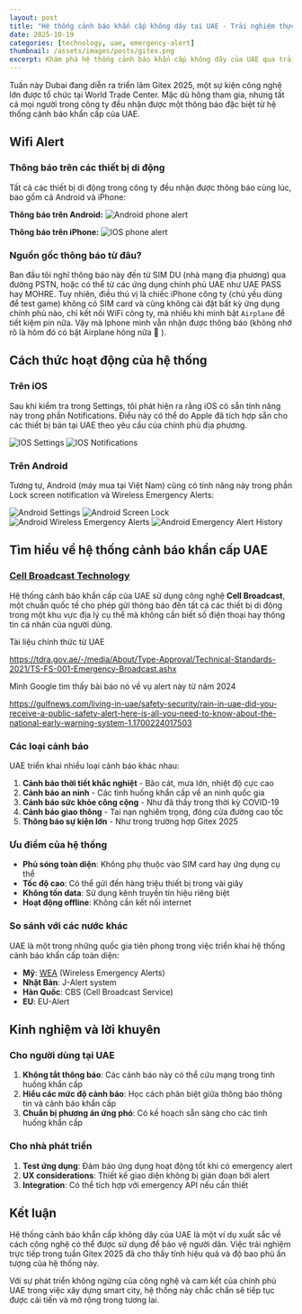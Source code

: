 ```yaml
---
layout: post
title: "Hệ thống cảnh báo khẩn cấp không dây tại UAE - Trải nghiệm thực tế tại Gitex 2025"
date: 2025-10-19
categories: [technology, uae, emergency-alert]
thumbnail: /assets/images/posts/gitex.png
excerpt: Khám phá hệ thống cảnh báo khẩn cấp không dây của UAE qua trải nghiệm thực tế trong tuần triển lãm Gitex 2025 tại Dubai.
---
```


Tuần này Dubai đang diễn ra triển lãm Gitex 2025, một sự kiện công nghệ lớn được tổ chức tại World Trade Center. Mặc dù hông tham gia, nhưng tất cả mọi người trong công ty đều nhận được một thông báo đặc biệt từ hệ thống cảnh báo khẩn cấp của UAE. 

## Wifi Alert

### Thông báo trên các thiết bị di động

Tất cả các thiết bị di động trong công ty đều nhận được thông báo cùng lúc, bao gồm cả Android và iPhone:

**Thông báo trên Android:**
![Android phone alert](/assets/images/posts/wifialert_android_screen_notify.jpg)

**Thông báo trên iPhone:**
![IOS phone alert](/assets/images/posts/wifialert_ios_screen_notify.png)

### Nguồn gốc thông báo từ đâu?

Ban đầu tôi nghĩ thông báo này đến từ SIM DU (nhà mạng địa phương) qua đường PSTN, hoặc có thể từ các ứng dụng chính phủ UAE như UAE PASS hay MOHRE. Tuy nhiên, điều thú vị là chiếc iPhone công ty (chủ yếu dùng để test game) không có SIM card và cũng không cài đặt bất kỳ ứng dụng chính phủ nào, chỉ kết nối WiFi công ty, mà nhiều khi mình bật `Airplane` để tiết kiệm pin nữa. Vậy mà Iphone mình vẫn nhận được thông báo (không nhớ rõ là hôm đó có bật Airplane hông nữa :see_no_evil: ).

## Cách thức hoạt động của hệ thống

### Trên iOS

Sau khi kiểm tra trong Settings, tôi phát hiện ra rằng iOS có sẵn tính năng này trong phần Notifications. Điều này có thể do Apple đã tích hợp sẵn cho các thiết bị bán tại UAE theo yêu cầu của chính phủ địa phương.

![IOS Settings](/assets/images/posts/wifialert_ios_1.png)
![IOS Notifications](/assets/images/posts/wifialert_ios_2.png)

### Trên Android

Tương tự, Android (máy mua tại Việt Nam) cũng có tính năng này trong phần Lock screen notification và Wireless Emergency Alerts:

![Android Settings](/assets/images/posts/wifialert_android_1.jpg)
![Android Screen Lock](/assets/images/posts/wifialert_android_2.jpg)
![Android Wireless Emergency Alerts](/assets/images/posts/wifialert_android_3.jpg)
![Android Emergency Alert History](/assets/images/posts/wifialert_android_4.jpg)

## Tìm hiểu về hệ thống cảnh báo khẩn cấp UAE

### [Cell Broadcast Technology](https://en.wikipedia.org/wiki/Cell_Broadcast)

Hệ thống cảnh báo khẩn cấp của UAE sử dụng công nghệ **Cell Broadcast**, một chuẩn quốc tế cho phép gửi thông báo đến tất cả các thiết bị di động trong một khu vực địa lý cụ thể mà không cần biết số điện thoại hay thông tin cá nhân của người dùng.

Tài liệu chính thức từ UAE 

https://tdra.gov.ae/-/media/About/Type-Approval/Technical-Standards-2021/TS-FS-001-Emergency-Broadcast.ashx

Mình Google tìm thấy bài báo nó về vụ alert này từ năm 2024

https://gulfnews.com/living-in-uae/safety-security/rain-in-uae-did-you-receive-a-public-safety-alert-here-is-all-you-need-to-know-about-the-national-early-warning-system-1.1700224017503

### Các loại cảnh báo

UAE triển khai nhiều loại cảnh báo khác nhau:

1. **Cảnh báo thời tiết khắc nghiệt** - Bão cát, mưa lớn, nhiệt độ cực cao
2. **Cảnh báo an ninh** - Các tình huống khẩn cấp về an ninh quốc gia
3. **Cảnh báo sức khỏe công cộng** - Như đã thấy trong thời kỳ COVID-19
4. **Cảnh báo giao thông** - Tai nạn nghiêm trọng, đóng cửa đường cao tốc
5. **Thông báo sự kiện lớn** - Như trong trường hợp Gitex 2025

### Ưu điểm của hệ thống

- **Phủ sóng toàn diện**: Không phụ thuộc vào SIM card hay ứng dụng cụ thể
- **Tốc độ cao**: Có thể gửi đến hàng triệu thiết bị trong vài giây
- **Không tốn data**: Sử dụng kênh truyền tín hiệu riêng biệt
- **Hoạt động offline**: Không cần kết nối internet

### So sánh với các nước khác

UAE là một trong những quốc gia tiên phong trong việc triển khai hệ thống cảnh báo khẩn cấp toàn diện:

- **Mỹ**: [WEA](https://www.fcc.gov/consumers/guides/wireless-emergency-alerts) (Wireless Emergency Alerts)
- **Nhật Bản**: J-Alert system
- **Hàn Quốc**: CBS (Cell Broadcast Service)
- **EU**: EU-Alert

## Kinh nghiệm và lời khuyên

### Cho người dùng tại UAE

1. **Không tắt thông báo**: Các cảnh báo này có thể cứu mạng trong tình huống khẩn cấp
2. **Hiểu các mức độ cảnh báo**: Học cách phân biệt giữa thông báo thông tin và cảnh báo khẩn cấp
3. **Chuẩn bị phương án ứng phó**: Có kế hoạch sẵn sàng cho các tình huống khẩn cấp

### Cho nhà phát triển

1. **Test ứng dụng**: Đảm bảo ứng dụng hoạt động tốt khi có emergency alert
2. **UX considerations**: Thiết kế giao diện không bị gián đoạn bởi alert
3. **Integration**: Có thể tích hợp với emergency API nếu cần thiết

## Kết luận

Hệ thống cảnh báo khẩn cấp không dây của UAE là một ví dụ xuất sắc về cách công nghệ có thể được sử dụng để bảo vệ người dân. Việc trải nghiệm trực tiếp trong tuần Gitex 2025 đã cho thấy tính hiệu quả và độ bao phủ ấn tượng của hệ thống này.

Với sự phát triển không ngừng của công nghệ và cam kết của chính phủ UAE trong việc xây dựng smart city, hệ thống này chắc chắn sẽ tiếp tục được cải tiến và mở rộng trong tương lai.